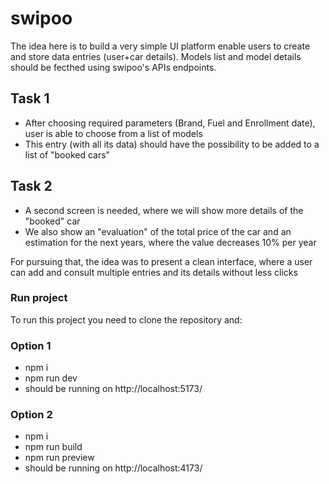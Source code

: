 # swipoo


The idea here is to build a very simple UI platform enable users to create and store data entries (user+car details). Models list and model details should be fecthed using swipoo's APIs endpoints.

## Task 1
- After choosing required parameters (Brand, Fuel and Enrollment date), user is able to choose from a list of models
- This entry (with all its data) should have the possibility to be added to a list of "booked cars"

## Task 2
- A second screen is needed, where we will show more details of the "booked" car
- We also show an "evaluation" of the total price of the car and an estimation for the next years, where the value decreases 10% per year

For pursuing that, the idea was to present a clean interface, where a user can add and consult multiple entries and its details without less clicks

### Run project
To run this project you need to clone the repository and:

### Option 1
- npm i
- npm run dev
- should be running on http://localhost:5173/

### Option 2
- npm i
- npm run build
- npm run preview
- should be running on http://localhost:4173/